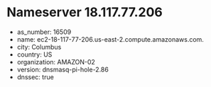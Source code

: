 # Nameserver 18.117.77.206

* as_number: 16509
* name: ec2-18-117-77-206.us-east-2.compute.amazonaws.com.
* city: Columbus
* country: US
* organization: AMAZON-02
* version: dnsmasq-pi-hole-2.86
* dnssec: true

